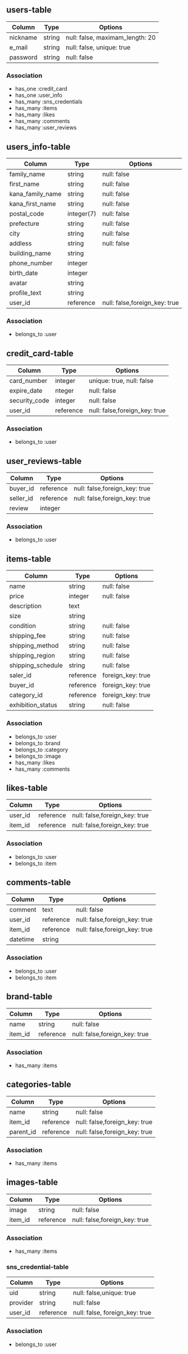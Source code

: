 ## users-table
|Column|Type|Options|
|------|----|-------|
|nickname|string|null: false, maximam_length: 20|
|e_mail|string|null: false, unique: true|
|password|string|null: false|

### Association
- has_one :credit_card
- has_one :user_info
- has_many :sns_credentials
- has_many :items
- has_many :likes
- has_many :comments
- has_many :user_reviews



## users_info-table
|Column|Type|Options|
|------|----|-------|
|family_name|string|null: false|
|first_name|string|null: false|
|kana_family_name|string|null: false|
|kana_first_name|string|null: false|
|postal_code|integer(7)|null: false|
|prefecture|string|null: false|
|city|string|null: false|
|addless|string|null: false|
|building_name|string||
|phone_number|integer||
|birth_date|integer||
|avatar|string||
|profile_text|string||
|user_id|reference|null: false,foreign_key: true|

### Association
- belongs_to :user



## credit_card-table
|Column|Type|Options|
|------|----|-------|
|card_number|integer|unique: true, null: false|
|expire_date|nteger|null: false|
|security_code|integer|null: false|
|user_id|reference|null: false,foreign_key: true|

### Association
- belongs_to :user



## user_reviews-table
|Column|Type|Options|
|------|----|-------|
|buyer_id|reference|null: false,foreign_key: true|
|seller_id|reference|null: false,foreign_key: true|
|review|integer||

### Association
- belongs_to :user



## items-table
|Column|Type|Options|
|------|----|-------|
|name|string|null: false|
|price|integer|null: false|
|description|text||
|size|string||
|condition|string|null: false|
|shipping_fee|string|null: false|
|shipping_method|string|null: false|
|shipping_region|string|null: false|
|shipping_schedule|string|null: false|
|saler_id|reference|foreign_key: true|
|buyer_id|reference|foreign_key: true|
|category_id|reference|foreign_key: true|
|exhibition_status|string|null: false|

### Association
- belongs_to :user
- belongs_to :brand
- belongs_to :category
- belongs_to :image
- has_many :likes
- has_many :comments



## likes-table
|Column|Type|Options|
|------|----|-------|
|user_id|reference|null: false,foreign_key: true|
|item_id|reference|null: false,foreign_key: true|

### Association
- belongs_to :user
- belongs_to :item



## comments-table
|Column|Type|Options|
|------|----|-------|
|comment|text|null: false|
|user_id|reference|null: false,foreign_key: true|
|item_id|reference|null: false,foreign_key: true|
|datetime|string||

### Association
- belongs_to :user
- belongs_to :item



## brand-table
|Column|Type|Options|
|------|----|-------|
|name|string|null: false|
|item_id|reference|null: false,foreign_key: true|

### Association
- has_many :items


## categories-table
|Column|Type|Options|
|------|----|-------|
|name|string|null: false|
|item_id|reference|null: false,foreign_key: true|
|parent_id|reference|null: false,foreign_key: true|

### Association
- has_many :items



## images-table
|Column|Type|Options|
|------|----|-------|
|image|string|null: false|
|item_id|reference|null: false,foreign_key: true|

### Association
- has_many :items



### sns_credential-table
|Column|Type|Options|
|------|----|-------|
|uid|string|null: false,unique: true|
|provider|string|null: false|
|user_id|reference|null: false, foreign_key: true|

### Association
- belongs_to :user


